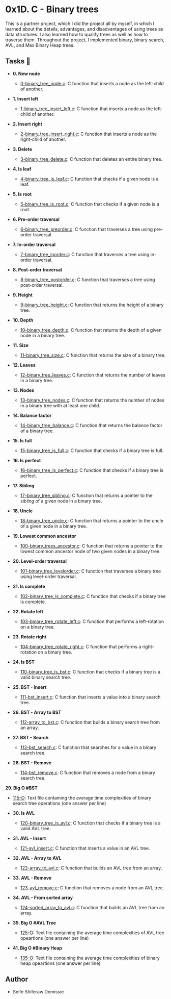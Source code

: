 # 0x1D. C - Binary trees

This is a partner project, which I did the project all by myself, in which I learned about the details, advantages, and disadvantages of using trees as data structures. I also learned how to qualify trees as well as how to traverse them. Throughout the project, I implemented binary, binary search, AVL, and Max Binary Heap trees.

## Tasks :page_with_curl: <br>
* **0. New node**
  * [0-binary_tree_node.c](./0-binary_tree_node.c): C function that inserts a node as the left-child of another.<br>

* **1. Insert left**
  * [1-binary_tree_insert_left.c](./1-binary_tree_insert): C function that inserts a node as the left-child of another.<br>

* **2. Insert right**
  * [2-binary_tree_insert_right.c](./2-binary_tree_insert_right.c): C function that inserts a node as the right-child of another.

* **3. Delete**<br>
  * [3-binary_tree_delete.c](./3-binary_tree_delete.c): C function that deletes an entire binary tree.

* **4. Is leaf**<br>
  * [4-binary_tree_is_leaf.c](./4-binary_tree_is_leaf.c): C function that checks if a given node is a leaf.

* **5. Is root**<br>
  * [5-binary_tree_is_root.c](./5-binary_tree_is_root.c): C function that checks
  if a given node is a root.

* **6. Pre-order traversal**<br>
  * [6-binary_tree_preorder.c](./6-binary_tree_preorder.c): C function that
  traverses a tree using pre-order traversal.

* **7. In-order traversal**
  * [7-binary_tree_inorder.c](./7-binary_tree_inorder.c): C function that
  traverses a tree using in-order traversal.

* **8. Post-order traversal**
  * [8-binary_tree_postorder.c](./8-binary_tree_postorder.c): C function that
  traverses a tree using post-order traversal.

* **9. Height**
  * [9-binary_tree_height.c](./9-binary_tree_height.c): C function that returns
  the height of a binary tree.

* **10. Depth**
  * [10-binary_tree_depth.c](./10-binary_tree_depth.c): C function that returns
  the depth of a given node in a binary tree.

* **11. Size**
  * [11-binary_tree_size.c](./11-binary_tree_size.c): C function that returns
  the size of a binary tree.

* **12. Leaves**
  * [12-binary_tree_leaves.c](./12-binary_tree_leaves.c): C function that returns
  the number of leaves in a binary tree.

* **13. Nodes**
  * [13-binary_tree_nodes.c](./13-binary_tree_nodes.c): C function that returns
  the number of nodes in a binary tree with at least one child.

* **14. Balance factor**
  * [14-binary_tree_balance.c](./14-binary_tree_balance.c): C function that
  returns the balance factor of a binary tree.

* **15. Is full**
  * [15-binary_tree_is_full.c](./15-binary_tree_is_full.c): C function that
  checks if a binary tree is full.

* **16. Is perfect**
  * [16-binary_tree_is_perfect.c](./16-binary_tree_is_perfect.c): C function
  that checks if a binary tree is perfect.

* **17. Sibling**
  * [17-binary_tree_sibling.c](./17-binary_tree_sibling.c): C function that
  returns a pointer to the sibling of a given node in a binary tree.

* **18. Uncle**
  * [18-binary_tree_uncle.c](./18-binary_tree_uncle.c): C function that
  returns a pointer to the uncle of a given node in a binary tree.

* **19. Lowest common ancestor**
  * [100-binary_trees_ancestor.c](./100-binary_trees_ancestor.c): C function
  that returns a pointer to the lowest common ancestor node of two given nodes
  in a binary tree.

* **20. Level-order traversal**
  * [101-binary_tree_levelorder.c](./101-binary_tree_levelorder.c): C function
  that traverses a binary tree using level-order traversal.

* **21. Is complete**
  * [102-binary_tree_is_complete.c](./102-binary_tree_is_complete.c): C function
  that checks if a binary tree is complete.

* **22. Rotate left**
  * [103-binary_tree_rotate_left.c](./103-binary_tree_rotate_left.c): C function
  that performs a left-rotation on a binary tree.

* **23. Rotate right**
  * [104-binary_tree_rotate_right.c](./104-binary_tree_rotate_right.c): C function
  that performs a right-rotation on a binary tree.

* **24. Is BST**
  * [110-binary_tree_is_bst.c](./110-binary_tree_is_bst.c): C function that
  checks if a binary tree is a valid binary search tree.

* **25. BST - Insert**
  * [111-bst_insert.c](./111-bst_insert.c): C function that inserts a value into
  a binary search tree.

* **26. BST - Array to BST**
  * [112-array_to_bst.c](./112-array_to_bst.c): C function that builds a binary
  search tree from an array.

* **27. BST - Search**
  * [113-bst_search.c](./113-bst_search.c): C function that searches for a value
  in a binary search tree.

* **28. BST - Remove**
  * [114-bst_remove.c](./114-bst_remove.c): C function that removes a node from
  a binary search tree.

 **29. Big O #BST**
  * [115-O](./115-O): Text file containing the average time complexities of
  binary search tree operations (one answer per line)

* **30. Is AVL**
  * [120-binary_tree_is_avl.c](./120-binary_tree_is_avl.c): C function that checks if
  a binary tree is a valid AVL tree.

* **31. AVL - Insert**
  * [121-avl_insert.c](./121-avl_insert.c): C function that inserts a value in an AVL tree.

* **32. AVL - Array to AVL**
  * [122-array_to_avl.c](./122-array_to_avl.c): C function that builds an AVL tree
  from an array.

* **33. AVL - Remove**
  * [123-avl_remove.c](./123-avl-remove.c): C function that removes a node from an AVL tree.

* **34. AVL - From sorted array**
  * [124-sorted_array_to_avl.c](./124-sorted_array_to_al.c): C function that builds an AVL tree from an array.

* **35. Big O #AVL Tree**
  * [125-O](./125-O): Text file containing the average time complexities of AVL tree
  opeartions (one answer per line)

* **41. Big O #Binary Heap**
  * [135-O](./135-O): Text file containing the average time complexities of
  binary heap opeartions (one answer per line)

## Author
* Seife Shiferaw Demissie
